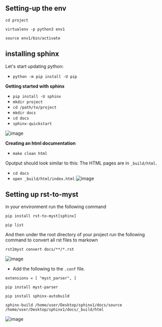 
## Setting-up the env

``cd project``

``virtualenv -p python3 env1``

``source env1/bin/activate``

## installing sphinx

Let's start updating python: 
- ``python -m pip install -U pip``

**Getting started with sphinx**

- ``pip install -U sphinx``
- ``mkdir project``
- ``cd /path/to/project``
- ``mkdir docs``
- ``cd docs``
- ``sphinx-quickstart``


![image](https://user-images.githubusercontent.com/96833570/184484605-48431679-2816-4322-9ec8-ff0de1dd8d03.png)




**Creating an html documentation**


- ``make clean html`` 

Oputput should look similar to this: The HTML pages are in ``_build/html``.

- ``cd docs``
- ``open _build/html/index.html``
![image](https://user-images.githubusercontent.com/96833570/184484762-30190dcf-8d89-4fd8-beca-7547b65eccab.png)


## Setting up rst-to-myst

in your environment run the following command

``pip install rst-to-myst[sphinx]``

``pip list``

And then under the root directory of your project run the following command to convert all rst files to markown

``rst2myst convert docs/**/*.rst``

![image](https://user-images.githubusercontent.com/96833570/184492610-109458c8-5a8e-43d3-b190-cee04924cc0e.png)


* Add the following to the `.conf` file.

``
extensions = [
    "myst_parser",
]
``

``pip install myst-parser``

``pip install sphinx-autobuild``

``sphinx-build /home/user/Desktop/sphinx1/docs/source /home/user/Desktop/sphinx1/docs/_build/html``


![image](https://user-images.githubusercontent.com/96833570/184496794-62129992-1dbd-4301-a8ac-e9d46832a6ea.png)


